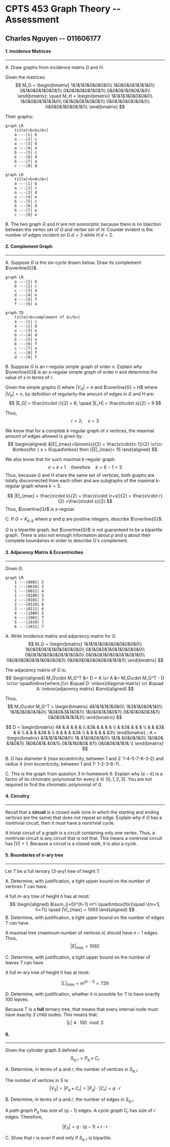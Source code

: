 # CPTS 453 Graph Theory -- Assessment

## Charles Nguyen -- 011606177


#### 1. Incidence Matrices
---
A. Draw graphs from incidence matrix $G$ and $H$.

Given the matrices:
$$
M_G = 
\begin{bmatrix}
1&1&1&1&0&0&0&0\\
1&0&0&0&1&1&1&0\\
0&1&0&0&1&0&0&1\\
0&0&1&0&0&1&0&1\\
0&0&0&1&0&0&1&0\\
\end{bmatrix};
\quad
M_H =
\begin{bmatrix}
1&1&1&1&0&0&0&0\\
1&0&0&0&1&1&1&0\\
0&1&0&0&1&0&0&1\\
0&0&1&0&0&1&0&0\\
0&0&0&1&0&0&1&1\\
\end{bmatrix}
$$

Their graphs:
```mermaid
graph LR
	title[<b>G</b>]
	a ---|1| b
	a ---|2| c
	a ---|3| d
	a ---|4| e
	b ---|5| c
	b ---|6| d
	b ---|7| e
	c ---|8| d
```

```mermaid
graph LR
	title[<b>H</b>]
	a ---|1| b
	a ---|2| c
	a ---|3| d
	a ---|4| e
	b ---|5| c
	b ---|6| d
	b ---|7| e
	c ---|8| e
```


B. The two graph $G$ and $H$ are not isomorphic because there is no bijection between the vertex set of $G$ and vertex set of $H$. Counter evident is the number of edges incident on $G.d = 3$ while $H.d = 2$.

<div style="page-break-after: always"></div>

#### 2. Complement Graph
---
A. Suppose $G$ is the six-cycle drawn below. Draw its complement $\overline{G}$.
```mermaid
graph LR
	a ---|1| b
	b ---|2| c
	c ---|3| d
	d ---|4| e
	e ---|5| f
	f ---|6| a
```

```mermaid
graph TD
	title[<b>complement of G</b>]
	a ---|1| c
	a ---|2| d
	a ---|3| e
	b ---|4| d
	b ---|5| e
	b ---|6| f
	c ---|7| e
	c ---|8| f
	d ---|9| f
```


B. Suppose $G$ is an $r$-regular simple graph of order $n$. Explain why $\overline{G}$ is an $s$-regular simple
graph of order $n$ and determine the value of $s$ in terms of $r$.

Given the simple graphs $G$ where $|V_G| = n$ and $\overline{G} = H$ where $|V_H|=n$, by definition of regularity the amount of edges in $G$ and $H$ are:
$$
|E_G| = \frac{n\cdot r}{2} = 6; \quad |E_H| = \frac{n\cdot s}{2} = 9
$$

Thus,
$$
r = 2; \quad s = 3
$$

We know that for a complete $k$-regular graph of $x$ vertices, the maximal amount of edges allowed is given by:
$$
\begin{aligned}
&|E|_{max}=\binom{x}{2} = \frac{x\cdot(x-1)}{2} \cr\cr
&\mbox{for } x = 6\quad\mbox{ then }|E|_{max}= 15
\end{aligned}
$$

We also know that for such maximal $k$-regular graph:
$$
n=k+1 \quad\mbox{therefore}\quad k=6-1=5
$$
Thus, because $G$ and $H$ share the same set of vertices, both graphs are totally disconnected from each other and are subgraphs of the maximal $k$-regular graph where $k=5$.

$$
|E|_{max} = \frac{x\cdot k}{2} = \frac{x\cdot (r+s)}{2} = \frac{x\cdot r}{2} +\frac{x\cdot s}{2}
$$
Thus, $\overline{G}$ is $s$-regular.


C. If $G = K_{p,q}$ where $p$ and $q$ are positive integers, describe $\overline{G}$.

$G$ is a bipartite graph, but $\overline{G}$ is not guaranteed to be a bipartite graph. There is also not enough information about $p$ and $q$ about their complete boundaries in order to describe G's complement.

<div style="page-break-after: always"></div>

#### 3. Adjacency Matrix & Eccentricities
---
Given $G$:
```mermaid
graph LR
	1 ---|0001| 2
	1 ---|0010| 3
	1 ---|0011| 4
	1 ---|0100| 5
	2 ---|0101| 3
	2 ---|0110| 6
	3 ---|0111| 6
	4 ---|1000| 5
	4 ---|1001| 7
	5 ---|1010| 7
	6 ---|1011| 7
```

A. Write incidence matrix and adjacency matrix for $G$.
$$
M_G = 
\begin{bmatrix}
1&1&1&1&0&0&0&0&0&0&0\\
1&0&0&0&1&1&0&0&0&0&0\\
0&1&0&0&1&0&1&0&0&0&0\\
0&0&1&0&0&0&0&1&1&0&0\\
0&0&0&1&0&0&0&1&0&1&0\\
0&0&0&0&0&1&1&0&0&0&1\\
0&0&0&0&0&0&0&0&1&1&1\\
\end{bmatrix}
$$

The adjacency matrix of $G$ is:
$$
\begin{aligned}
M_G\cdot M_G^T &= D + A \cr
A &= M_G\cdot M_G^T - D \cr\cr
\quad\mbox{where,}\cr
&\quad D: \mbox{diagonal matrix} \cr
&\quad A: \mbox{adjacency matrix}
&\end{aligned}
$$

Thus,
$$
M_G\cdot M_G^T =
\begin{bmatrix}
4&1&1&1&1&0&0\\
1&3&1&0&0&1&0\\
1&1&3&0&0&1&0\\
1&0&0&3&1&0&1\\
1&0&0&1&3&0&1\\
0&1&1&0&0&3&1\\
0&0&0&1&1&1&3\\
\end{bmatrix}
$$

$$
D =
\begin{bmatrix}
4& & & & & & \\
 &3& & & & & \\
 & &3& & & & \\
 & & &3& & & \\
 & & & &3& & \\
 & & & & &3& \\
 & & & & & &3\\
\end{bmatrix}
;
A =
\begin{bmatrix}
 &1&1&1&1&0&0\\
1& &1&0&0&1&0\\
1&1& &0&0&1&0\\
1&0&0& &1&0&1\\
1&0&0&1& &0&1\\
0&1&1&0&0& &1\\
0&0&0&1&1&1& \\
\end{bmatrix}
$$


B. G has diameter 6 (max eccentricity, between 1 and 2: 1-4-5-7-6-3-2) and radius 4 (min eccentricity, between 1 and 7: 1-2-3-6-7).


C. This is the graph from question 3 in homework 6. Explain why ($x − k)$ is a factor of its chromatic polynomial for every $k \in \{0,1,2,3\}$. You are not required to find the chromatic polynomial of $G$.

<div style="page-break-after: always"></div>

#### 4. Circuitry
---
Recall that a **circuit** is a closed walk (one in which the starting and ending vertices are the same) that does not repeat an edge. Explain why if $G$ has a nontrivial circuit, then it must have a nontrivial cycle.

A trivial circuit of a graph is a circuit containing only one vertex. Thus, a nontrivial circuit is any circuit that is *not* that. This means a nontrivial circuit has $|V| > 1$. Because a circuit is a closed walk, it is also a cycle.

<div style="page-break-after: always"></div>

#### 5. Boundaries of n-ary tree
---
Let $T$ be a full ternary (3-ary) tree of height 7.

A. Determine, with justification, a tight upper bound on the number of vertices $T$ can have.

A full $m$-ary tree of height $h$ has at most:
$$
\begin{aligned}
&\sum_{i=0}^{h-1} m^i
\quad\mbox{for}\quad \{m=3, h=7\} \quad |V|_{max} = 1093
\end{aligned}
$$
B. Determine, with justification, a tight upper bound on the number of edges $T$ can have.

A maximal tree (maximum number of vertices $n$) should have $n - 1$ edges. Thus,
$$
|E|_{max} = 1092
$$

C. Determine, with justification, a tight upper bound on the number of leaves $T$ can have.

A full $m$-ary tree of height $h$ has at most:

$$
|L|_{max} = m^{(h-1)} = 729
$$

D. Determine, with justification, whether it is possible for $T$ to have exactly 100 leaves.

Because T is a **full** ternary tree, that means that every internal node must have exactly 3 child nodes. This means that:
$$|L| \not\equiv 100 \mod 3$$
<div style="page-break-after: always"></div>

#### 6.
---
Given the cylinder graph $S$ defined as:
$$
S_{q,r} = P_q\times C_r
$$

A. Determine, in terms of $q$ and $r$, the number of vertices in $S_{q,r}$

The number of vertices in $S$ is:
$$
|V_S| = |P_q\times C_r| = |P_q|\cdot|C_r|=q\cdot r
$$

B. Determine, in terms of $q$ and $r$, the number of edges in $S_{q,r}$

A *path graph* $P_q$ has size of $(q-1)$ edges. A *cycle graph* $C_r$ has size of $r$ edges. Therefore,

$$
|E_S| = q\cdot(q-1) + r\cdot r
$$

C. Show that $r$ is even if and only if $S_{q,r}$ is bipartite.


